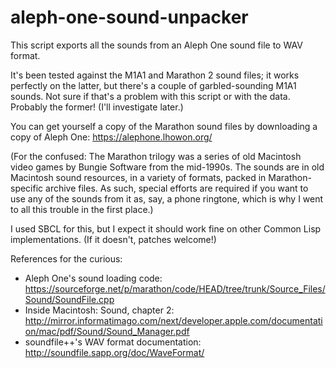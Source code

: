 # aleph-one-sound-unpacker

This script exports all the sounds from an Aleph One sound file to WAV
format.

It's been tested against the M1A1 and Marathon 2 sound files; it works
perfectly on the latter, but there's a couple of garbled-sounding M1A1
sounds. Not sure if that's a problem with this script or with the data.
Probably the former! (I'll investigate later.)

You can get yourself a copy of the Marathon sound files by downloading a
copy of Aleph One: https://alephone.lhowon.org/

(For the confused: The Marathon trilogy was a series of old Macintosh video
games by Bungie Software from the mid-1990s. The sounds are in old
Macintosh sound resources, in a variety of formats, packed in
Marathon-specific archive files. As such, special efforts are required if
you want to use any of the sounds from it as, say, a phone ringtone, which
is why I went to all this trouble in the first place.)

I used SBCL for this, but I expect it should work fine on other Common Lisp
implementations. (If it doesn't, patches welcome!)

References for the curious:
* Aleph One's sound loading code: https://sourceforge.net/p/marathon/code/HEAD/tree/trunk/Source_Files/Sound/SoundFile.cpp
* Inside Macintosh: Sound, chapter 2: http://mirror.informatimago.com/next/developer.apple.com/documentation/mac/pdf/Sound/Sound_Manager.pdf
* soundfile++'s WAV format documentation: http://soundfile.sapp.org/doc/WaveFormat/
